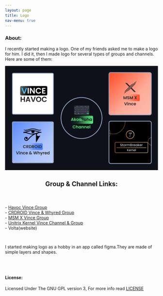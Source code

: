 ```yaml
---
layout: page
title: Logo
nav-menu: true
---
```


<div id="main" class="alt">
    <div class="inner">
    <h3>About:</h3>
    <p>I recently started making a logo. One of my friends asked me to make a logo for him. I did it, then I made logo for several types of groups and channels. Here are some of them:</p>
            <div class="row 200%">
      <div class="6u 12u$(medium)">
        <img
          src="assets/images/Icons.png"
          alt=""
          data-position="center center"
        />
      </div>
      <div class="6u 12u$(medium)">
        <header class="major">
         <h2>Group & Channel Links:</h2>
        </header>
        <p>
          - <a target="_blank" href="https://t.me/havoc_vince">Havoc Vince Group</a><br/>
          - <a target="_blank" href="https://t.me/officialcrvincewhyred">CRDROID Vince & Whyred Group</a><br/>
          - <a target="_blank" href="https://t.me/xtended_vince">MSM X Vince Group</a><br />
          - <a target="_blank" href="https://t.me/unitrix_kernel">Unitrix Kernel Vince Channel & Group</a><br />
          - Volta(website)<br/>
        </p>
      </div>
    </div>
        <div class="6u$ 12u$(medium)">
            <br>
            <p>I started making logo as a hobby in an app called figma.They are made of simple layers and shapes.</p>
        </div>
    </div>
   <br><br>
</div>
<h4>License:</h4>
Licensed Under The GNU GPL version 3, For more info read <a target="_blank" href="https://github.com/AkosPaha/akospaha.github.io/blob/master/LICENSE.md">LICENSE</a>
